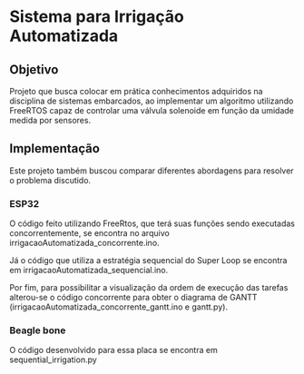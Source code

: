 # Sistema para Irrigação Automatizada

## Objetivo
Projeto que busca colocar em prática conhecimentos adquiridos na disciplina de sistemas embarcados, ao implementar um algoritmo utilizando FreeRTOS capaz de controlar uma válvula solenoide em função da umidade medida por sensores.

## Implementação

Este projeto também buscou comparar diferentes abordagens para resolver o problema discutido. 

### ESP32
O código feito utilizando FreeRtos, que terá suas funções sendo executadas concorrentemente, se encontra no arquivo irrigacaoAutomatizada_concorrente.ino.

Já o código que utiliza a estratégia sequencial do Super Loop se encontra em irrigacaoAutomatizada_sequencial.ino.

Por fim, para possibilitar a visualização da ordem de execução das tarefas alterou-se o código concorrente para obter o diagrama de GANTT (irrigacaoAutomatizada_concorrente_gantt.ino e gantt.py).

### Beagle bone
O código desenvolvido para essa placa se encontra em sequential_irrigation.py
